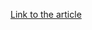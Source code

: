 [Link to the article](https://docs.microsoft.com/en-us/windows-server/administration/windows-commands/wevtutil)
